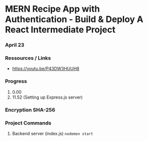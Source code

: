 # MERN Recipe App with Authentication - Build & Deploy A React Intermediate Project

### April 23

### Ressources / Links

- https://youtu.be/P43DW3HUUH8

### Progress
1. 0.00
2. 11.52 (Setting up Express.js server)

### Encryption SHA-256

### Project Commands

1. Backend server (index.js)
```nodemon start```